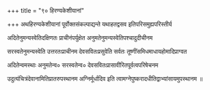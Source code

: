 +++
title = "९० हिरण्यकेशीयानां"

+++
अथहिरण्यकेशीयानां पूर्वोक्तसंकल्पाद्यन्ते यथाहतद्वसव इतिपरिसमुह्यपरिस्तीर्य

अदितेनुमन्यस्वेतिदक्षिणतः प्राचीनंपर्युक्षेत अनुमतेनुमन्यस्वेतिपश्चादुदीचीनम

सरस्वतेनुमन्यस्वेति उत्तरतःप्राचीनम देवसवितःप्रसुवेति सर्वतः तूष्णींसमिधमाधायहोमादिप्राग्वत

अदितेन्वमस्थाः अनुमतेन्व० सरस्वतेन्व० देवसवितःप्रासावीरितपूर्वत्वपरिषेचनम

उदुत्यंचित्रंदेवानामितिप्रातरुपस्थानम अग्निर्मूर्धादिव इति त्वामग्नेपुष्करादधीतिद्वाभ्यांसायमुपस्थानम ॥
